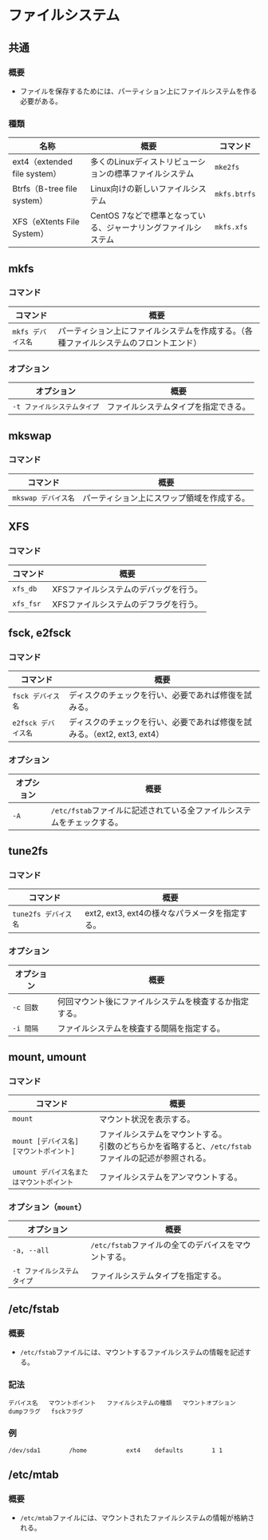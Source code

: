 # ファイルシステム

## 共通

### 概要

- ファイルを保存するためには、パーティション上にファイルシステムを作る必要がある。

### 種類

| 名称                         | 概要                                                         | コマンド     |
| ---------------------------- | ------------------------------------------------------------ | ------------ |
| ext4（extended file system） | 多くのLinuxディストリビューションの標準ファイルシステム      | `mke2fs`     |
| Btrfs（B-tree file system）  | Linux向けの新しいファイルシステム                            | `mkfs.btrfs` |
| XFS（eXtents File System）   | CentOS 7などで標準となっている、ジャーナリングファイルシステム | `mkfs.xfs`   |

## mkfs

### コマンド

|コマンド|概要|
|---|---|
|`mkfs デバイス名`|パーティション上にファイルシステムを作成する。（各種ファイルシステムのフロントエンド）|

### オプション

|オプション|概要|
|---|---|
|`-t ファイルシステムタイプ`|ファイルシステムタイプを指定できる。|

## mkswap

### コマンド

| コマンド            | 概要                                       |
| ------------------- | ------------------------------------------ |
| `mkswap デバイス名` | パーティション上にスワップ領域を作成する。 |

## XFS

### コマンド

| コマンド  | 概要                                  |
| --------- | ------------------------------------- |
| `xfs_db`  | XFSファイルシステムのデバッグを行う。 |
| `xfs_fsr` | XFSファイルシステムのデフラグを行う。 |

## fsck, e2fsck

### コマンド

|コマンド|概要|
|---|---|
|`fsck デバイス名`|ディスクのチェックを行い、必要であれば修復を試みる。|
|`e2fsck デバイス名`|ディスクのチェックを行い、必要であれば修復を試みる。（ext2, ext3, ext4）|

### オプション

|オプション|概要|
|---|---|
|`-A`|`/etc/fstab`ファイルに記述されている全ファイルシステムをチェックする。|

## tune2fs

### コマンド

|コマンド|概要|
|---|---|
|`tune2fs デバイス名`|ext2, ext3, ext4の様々なパラメータを指定する。|

### オプション

| オプション | 概要                                                   |
| ---------- | ------------------------------------------------------ |
| `-c 回数`  | 何回マウント後にファイルシステムを検査するか指定する。 |
| `-i 間隔`  | ファイルシステムを検査する間隔を指定する。             |

## mount, umount

### コマンド

| コマンド                                  | 概要                                                         |
| ----------------------------------------- | ------------------------------------------------------------ |
| `mount`                                   | マウント状況を表示する。                                     |
| `mount [デバイス名] [マウントポイント]`   | ファイルシステムをマウントする。<br />引数のどちらかを省略すると、`/etc/fstab`ファイルの記述が参照される。 |
| `umount デバイス名またはマウントポイント` | ファイルシステムをアンマウントする。                         |

### オプション（`mount`）

| オプション                  | 概要                                                 |
| --------------------------- | ---------------------------------------------------- |
| `-a, --all`                 | `/etc/fstab`ファイルの全てのデバイスをマウントする。 |
| `-t ファイルシステムタイプ` | ファイルシステムタイプを指定する。                   |

## /etc/fstab

### 概要

- `/etc/fstab`ファイルには、マウントするファイルシステムの情報を記述する。

### 記法

```text
デバイス名   マウントポイント   ファイルシステムの種類   マウントオプション   dumpフラグ   fsckフラグ
```

### 例

```text
/dev/sda1        /home           ext4    defaults        1 1
```

## /etc/mtab

### 概要

- `/etc/mtab`ファイルには、マウントされたファイルシステムの情報が格納される。
